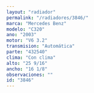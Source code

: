```yaml
---
layout: "radiador"
permalink: "/radiadores/3846/"
marca: "Mercedes Benz"
modelo: "C320"
ano: "2003"
motor: "V6 3.2"
transmision: "Automática"
parte: "432540"
clima: "Con clima"
alto: "25 9/16"
ancho: "16 1/8"
observaciones: ""
id: "3846"
---
```


